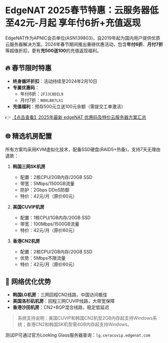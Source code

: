 # EdgeNAT 2025春节特惠：云服务器低至42元-月起 享年付6折+充值返现

EdgeNAT作为APNIC会员单位(ASN139803)，自2019年起为国内用户提供优质云服务器解决方案。2024年春节期间推出重磅优惠活动，包含**年付6折**、**月付7折**等超值折扣，更有**充500送100**的充值返现福利。

## 🔥 春节限时特惠

- **终身循环折扣**：活动持续至2024年2月10日
- **专属优惠码**：
  - 年付6折：`2FJJC8DIL9`
  - 月付7折：`N0XLB87LX1`
- **充值福利**：预存500元立送100元余额（需提交工单激活）

👉 [【点击查看】2025年最新 edgeNAT 优惠码及特价云服务器方案汇总](https://bit.ly/edgenat)

## 🌐 精选机房配置

所有方案均采用KVM虚拟化技术，配备SSD硬盘(RAID5+热备)，支持7天无理由退款：

1. **韩国三网SK机房**
   - 配置：2核CPU/2GB内存/20GB SSD
   - 带宽：5Mbps/1500GB流量
   - 防护：2Gbps DDoS防御
   - 特价：42元/月（原价60元）

2. **美国CUVIP机房**
   - 配置：1核CPU/1GB内存/20GB SSD
   - 带宽：100Mbps/1500GB流量
   - 特价：42元/月（原价60元）

3. **香港CN2机房**
   - 配置：2核CPU/2GB内存/20GB SSD
   - 优势：5Mbps不限流量
   - 特价：42元/月（原价60元）

## 🚀 网络优化优势

- **韩国LG机房**：三网回程CN2线路，中国访问极佳
- **美国洛杉矶机房**：回程三网CUVIP线路，大带宽保障
- **香港沙田机房**：CN2+BGP混合线路，稳定低延迟

> 系统支持说明：美国CUVIP和韩国CN2机型2GB内存起支持Windows系统；香港CN2和韩国SK机型需4GB内存起支持Windows。

测试IP可通过官方Looking Glass服务器查询：`lg.ceracuvip.edgenat.com`
